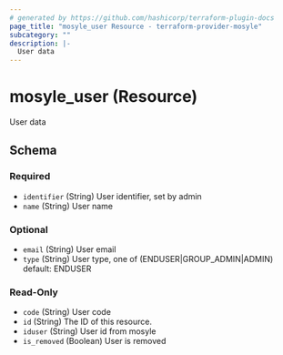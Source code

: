 ```yaml
---
# generated by https://github.com/hashicorp/terraform-plugin-docs
page_title: "mosyle_user Resource - terraform-provider-mosyle"
subcategory: ""
description: |-
  User data
---
```


# mosyle_user (Resource)

User data



<!-- schema generated by tfplugindocs -->
## Schema

### Required

- `identifier` (String) User identifier, set by admin
- `name` (String) User name

### Optional

- `email` (String) User email
- `type` (String) User type, one of (ENDUSER|GROUP_ADMIN|ADMIN) default: ENDUSER

### Read-Only

- `code` (String) User code
- `id` (String) The ID of this resource.
- `iduser` (String) User id from mosyle
- `is_removed` (Boolean) User is removed



